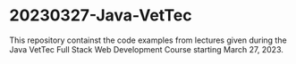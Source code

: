 # 20230327-Java-VetTec

This repository containst the code examples from lectures given during the Java VetTec Full Stack Web Development Course starting March 27, 2023.
